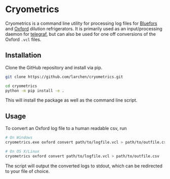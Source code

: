 # Cryometrics

Cryometrics is a command line utility for processing log files for
[Bluefors](https://bluefors.com/) and [Oxford](https://nanoscience.oxinst.com/) 
dilution refrigerators. It is primarily used as an input/processing daemon for 
[telegraf](https://www.influxdata.com/time-series-platform/telegraf/), but can 
also be used for one off conversions of the Oxford `.vcl` files.

## Installation

Clone the GitHub repository and install via pip.

```bash
git clone https://github.com/larchen/cryometrics.git

cd cryometrics
python -m pip install -e .
```

This will install the package as well as the command line script.

## Usage

To convert an Oxford log file to a human readable csv, run

```bash
# On Windows
cryometrics.exe oxford convert path/to/logfile.vcl > path/to/outfile.csv

# On OS X/Linux
cryometrics oxford convert path/to/logfile.vcl > path/to/outfile.csv
```

The script will output the converted logs to stdout, which can be redirected to
your file of choice.